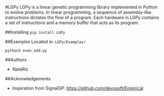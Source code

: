 #LGPy
LGPy is a linear genetic programming library implemented in Python to evolve problems. In linear programming, a sequence of assembly-like instructions dictates the flow of a program. Each hardware in LGPy contains a set of instructions and a memory buffer that acts as its program.

##Installing
```pip install LGPy```

##Examples
Located in: ```LGPy/Examples/```

```python3 even_odd.py```


##Authors
* NateRiz

##Acknowledgements
* Inspiration from SignalGP: https://github.com/devosoft/Empirical
